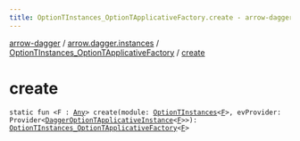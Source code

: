 ```yaml
---
title: OptionTInstances_OptionTApplicativeFactory.create - arrow-dagger
---
```


[arrow-dagger](../../index.html) / [arrow.dagger.instances](../index.html) / [OptionTInstances_OptionTApplicativeFactory](index.html) / [create](./create.html)

# create

`static fun <F : `[`Any`](https://kotlinlang.org/api/latest/jvm/stdlib/kotlin/-any/index.html)`> create(module: `[`OptionTInstances`](../-option-t-instances/index.html)`<`[`F`](create.html#F)`>, evProvider: Provider<`[`DaggerOptionTApplicativeInstance`](../-dagger-option-t-applicative-instance/index.html)`<`[`F`](create.html#F)`>>): `[`OptionTInstances_OptionTApplicativeFactory`](index.html)`<`[`F`](create.html#F)`>`